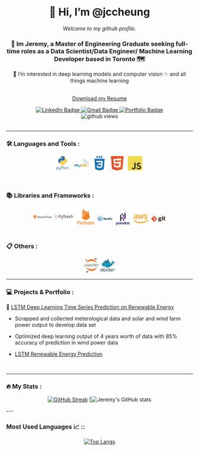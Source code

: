 <h1 align="center">👋 Hi, I’m @jccheung</h1>
<p align="center"><i>Welcome to my github profile.</i></p>

<h3 align="center">🌱 Im Jeremy, a Master of Engineering Graduate seeking full-time roles as a Data Scientist/Data Engineer/ Machine Learning Developer based in Toronto 🗺️</h3>

<div align="center">
👀 I’m interested in deep learning models and computer vision ✨ and all things machine learning
</div>
<br>

<div id="header" align="center">
  
  [Download my Resume](https://drive.google.com/file/d/13ag9e4Vi5jnCPvJ0C0DF6galNHow6z8V/view?usp=sharing)
  
  <div id="badges">
    <a href="https://www.linkedin.com/in/jeremycheung111/">
      <img src="https://img.shields.io/badge/LinkedIn-blue?style=for-the-badge&logo=linkedin&logoColor=white" alt="LinkedIn Badge"/>
    </a>
    <a href="mailto:jeremycheungwork@gmail.com">
      <img src="https://img.shields.io/badge/Gmail-red?style=for-the-badge&logo=gmail&logoColor=white" alt="Gmail Badge"/>
    </a>
    <a href="https://jccheung.github.io/">
      <img src="https://img.shields.io/badge/Portfolio-035a7d?style=for-the-badge&" alt="Portfolio Badge"/>
    </a>
  </div>

<img src="https://komarev.com/ghpvc/?username=jccheung&style=flat-square&color=blue" alt="github views"/>
</div>

<br>

---

### :hammer_and_wrench: Languages and Tools :

<div id="tools" align="center">

  <img src="https://github.com/devicons/devicon/blob/master/icons/python/python-original-wordmark.svg" title="Python" alt="Python" width="40" height="40"/> &nbsp;
    <img src="https://github.com/devicons/devicon/blob/master/icons/mysql/mysql-original-wordmark.svg" title="mySQL" alt="mySQL" width="40" height="40"/>&nbsp;
  <img src="https://github.com/devicons/devicon/blob/master/icons/css3/css3-plain-wordmark.svg"  title="CSS3" alt="CSS" width="40" height="40"/>&nbsp;
  <img src="https://github.com/devicons/devicon/blob/master/icons/html5/html5-original.svg" title="HTML5" alt="HTML" width="40" height="40"/>&nbsp;
  <img src="https://github.com/devicons/devicon/blob/master/icons/javascript/javascript-original.svg" title="JavaScript" alt="JavaScript" width="40" height="40"/>&nbsp;
</div>
<br>


### :books: Libraries and Frameworks :

<div id="tools" align="center">
  <img src="https://github.com/devicons/devicon/blob/master/icons/tensorflow/tensorflow-original-wordmark.svg" title="TensorFlow" alt="TensorFlow" width="50" height="50"/>&nbsp;
    <img src="https://github.com/devicons/devicon/blob/master/icons/pytorch/pytorch-original-wordmark.svg" title="PyTorch" alt="PyTorch" width="50" height="50"/>&nbsp;
  <img src="https://github.com/devicons/devicon/blob/master/icons/firebase/firebase-plain-wordmark.svg" title="Firebase" alt="Firebase" width="50" height="50"/>&nbsp;
  <img src="https://github.com/devicons/devicon/blob/master/icons/numpy/numpy-original-wordmark.svg" title="Numpy"  alt="Numpy" width="40" height="40"/>&nbsp;
  <img src="https://github.com/devicons/devicon/blob/master/icons/pandas/pandas-original-wordmark.svg" title="Pandas" alt="Pandas" width="40" height="40"/>&nbsp;
  <img src="https://github.com/devicons/devicon/blob/master/icons/amazonwebservices/amazonwebservices-plain-wordmark.svg" title="AWS" alt="AWS" width="40" height="40"/>&nbsp;
  <img src="https://github.com/devicons/devicon/blob/master/icons/git/git-original-wordmark.svg" title="Git" **alt="Git" width="40" height="40"/>
</div>
<br>


### :clipboard: Others :


<div id="tools" align="center">
  <img src="https://github.com/devicons/devicon/blob/master/icons/jupyter/jupyter-original-wordmark.svg" title="Jupyter" **alt="Jupyter" width="40" height="40"/>
    <img src="https://github.com/devicons/devicon/blob/master/icons/docker/docker-original-wordmark.svg" title="Docker" **alt="Docker" width="40" height="40"/>
  </div>
  
---

### :computer: Projects & Portfolio :
  
:seedling: [LSTM Deep Learning Time Series Prediction on Renewable Energy](https://jccheung.github.io/#portfolio/)

- Scrapped and collected meterological data and solar and wind farm power output to develop data set

- Optimized deep learning output of 4 years worth of data with 85% accuracy of prediction in wind power data

- [LSTM Renewable Energy Prediction](https://jccheung.github.io/#portfolio/)
  
<br> 

 
---

### :fire: My Stats :

<div id="tools" align="center">
  
[![GitHub Streak](http://github-readme-streak-stats.herokuapp.com?user=jccheung)](https://git.io/streak-stats)
[![Jeremy's GitHub stats](https://github-readme-stats.vercel.app/api?username=jccheung&show_icons=true&theme=transparent)
</div>
---

### Most Used Languages  :chart_with_upwards_trend: ::

<div id="tools" align="center">

  [![Top Langs](https://github-readme-stats.vercel.app/api/top-langs/?username=jccheung&show_icons=true&theme=dark)](https://github.com/anuraghazra/github-readme-stats)
  
</div>
<!---
- :telescope: I’m working as a Software Engineer and contributing to frontend and backend for building web applications.

- :seedling: Exploring Technical Content Writing.

- :zap: In my free time, I solve problems on GeeksforGeeks and read tech articles.

- :mailbox:How to reach me: [![Linkedin Badge](https://img.shields.io/badge/-kakbar-blue?style=flat&logo=Linkedin&logoColor=white)](your-linkedin-url)

jccheung/jccheung is a ✨ special ✨ repository because its `README.md` (this file) appears on your GitHub profile.
You can click the Preview link to take a look at your changes.
--->
